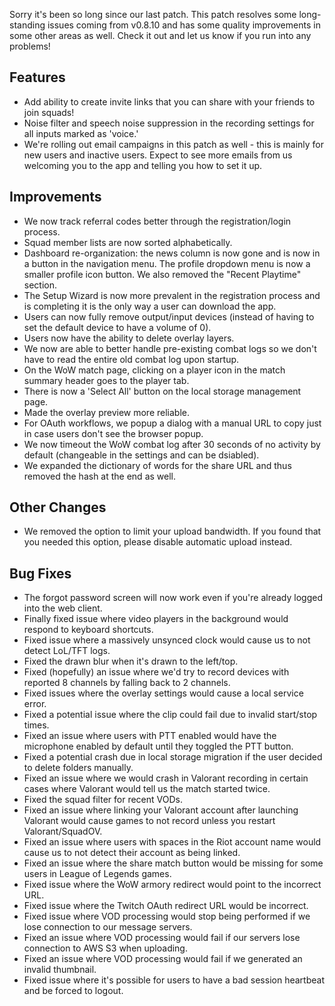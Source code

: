 Sorry it's been so long since our last patch.
This patch resolves some long-standing issues coming from v0.8.10 and has some quality improvements in some other areas as well.
Check it out and let us know if you run into any problems!

## Features
* Add ability to create invite links that you can share with your friends to join squads!
* Noise filter and speech noise suppression in the recording settings for all inputs marked as 'voice.'
* We're rolling out email campaigns in this patch as well - this is mainly for new users and inactive users. Expect to see more emails from us welcoming you to the app and telling you how to set it up.

## Improvements
* We now track referral codes better through the registration/login process.
* Squad member lists are now sorted alphabetically.
* Dashboard re-organization: the news column is now gone and is now in a button in the navigation menu. The profile dropdown menu is now a smaller profile icon button. We also removed the "Recent Playtime" section. 
* The Setup Wizard is now more prevalent in the registration process and is completing it is the only way a user can download the app.
* Users can now fully remove output/input devices (instead of having to set the default device to have a volume of 0).
* Users now have the ability to delete overlay layers.
* We now are able to better handle pre-existing combat logs so we don't have to read the entire old combat log upon startup.
* On the WoW match page, clicking on a player icon in the match summary header goes to the player tab.
* There is now a 'Select All' button on the local storage management page.
* Made the overlay preview more reliable.
* For OAuth workflows, we popup a dialog with a manual URL to copy just in case users don't see the browser popup.
* We now timeout the WoW combat log after 30 seconds of no activity by default (changeable in the settings and can be dsiabled).
* We expanded the dictionary of words for the share URL and thus removed the hash at the end as well.
  
## Other Changes
* We removed the option to limit your upload bandwidth. If you found that you needed this option, please disable automatic upload instead.

## Bug Fixes
* The forgot password screen will now work even if you're already logged into the web client.
* Finally fixed issue where video players in the background would respond to keyboard shortcuts.
* Fixed issue where a massively unsynced clock would cause us to not detect LoL/TFT logs.
* Fixed the drawn blur when it's drawn to the left/top.
* Fixed (hopefully) an issue where we'd try to record devices with reported 8 channels by falling back to 2 channels.
* Fixed issues where the overlay settings would cause a local service error.
* Fixed a potential issue where the clip could fail due to invalid start/stop times.
* Fixed an issue where users with PTT enabled would have the microphone enabled by default until they toggled the PTT button.
* Fixed a potential crash due in local storage migration if the user decided to delete folders manually.
* Fixed an issue where we would crash in Valorant recording in certain cases where Valorant would tell us the match started twice.
* Fixed the squad filter for recent VODs.
* Fixed an issue where linking your Valorant account after launching Valorant would cause games to not record unless you restart Valorant/SquadOV.
* Fixed an issue where users with spaces in the Riot account name would cause us to not detect their account as being linked.
* Fixed an issue where the share match button would be missing for some users in League of Legends games.
* Fixed issue where the WoW armory redirect would point to the incorrect URL.
* Fixed issue where the Twitch OAuth redirect URL would be incorrect.
* Fixed issue where VOD processing would stop being performed if we lose connection to our message servers.
* Fixed an issue where VOD processing would fail if our servers lose connection to AWS S3 when uploading.
* Fixed an issue where VOD processing would fail if we generated an invalid thumbnail.
* Fixed issue where it's possible for users to have a bad session heartbeat and be forced to logout.